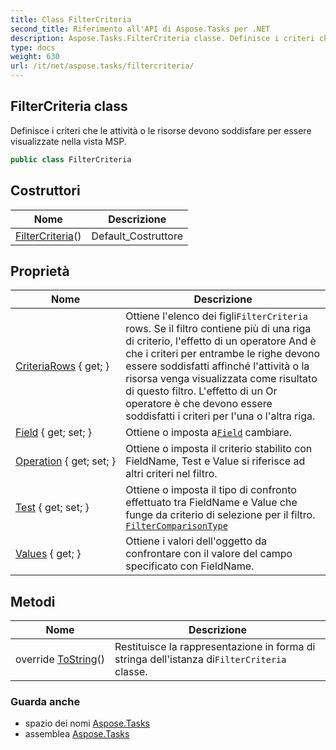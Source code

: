```yaml
---
title: Class FilterCriteria
second_title: Riferimento all'API di Aspose.Tasks per .NET
description: Aspose.Tasks.FilterCriteria classe. Definisce i criteri che le attività o le risorse devono soddisfare per essere visualizzate nella vista MSP.
type: docs
weight: 630
url: /it/net/aspose.tasks/filtercriteria/
---
```

## FilterCriteria class

Definisce i criteri che le attività o le risorse devono soddisfare per essere visualizzate nella vista MSP.

```csharp
public class FilterCriteria
```

## Costruttori

| Nome | Descrizione |
| --- | --- |
| [FilterCriteria](filtercriteria/)() | Default_Costruttore |

## Proprietà

| Nome | Descrizione |
| --- | --- |
| [CriteriaRows](../../aspose.tasks/filtercriteria/criteriarows/) { get; } | Ottiene l'elenco dei figli`FilterCriteria` rows. Se il filtro contiene più di una riga di criterio, l'effetto di un operatore And è che i criteri per entrambe le righe devono essere soddisfatti affinché l'attività o la risorsa venga visualizzata come risultato di questo filtro. L'effetto di un Or operatore è che devono essere soddisfatti i criteri per l'una o l'altra riga. |
| [Field](../../aspose.tasks/filtercriteria/field/) { get; set; } | Ottiene o imposta a[`Field`](./field/) cambiare. |
| [Operation](../../aspose.tasks/filtercriteria/operation/) { get; set; } | Ottiene o imposta il criterio stabilito con FieldName, Test e Value si riferisce ad altri criteri nel filtro. |
| [Test](../../aspose.tasks/filtercriteria/test/) { get; set; } | Ottiene o imposta il tipo di confronto effettuato tra FieldName e Value che funge da criterio di selezione per il filtro. [`FilterComparisonType`](../filtercomparisontype/) |
| [Values](../../aspose.tasks/filtercriteria/values/) { get; } | Ottiene i valori dell'oggetto da confrontare con il valore del campo specificato con FieldName. |

## Metodi

| Nome | Descrizione |
| --- | --- |
| override [ToString](../../aspose.tasks/filtercriteria/tostring/)() | Restituisce la rappresentazione in forma di stringa dell'istanza di`FilterCriteria` classe. |

### Guarda anche

* spazio dei nomi [Aspose.Tasks](../../aspose.tasks/)
* assemblea [Aspose.Tasks](../../)



